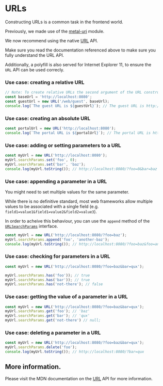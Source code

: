 # URLs

Constructing URLs is a common task in the frontend world.

Previously, we made use of the [metal-uri](https://github.com/metal/metal-plugins/tree/eabc06702f498722ca3c32f0d19f441c14221d1d/packages/metal-uri) module.

We now recommend using the native [URL](https://developer.mozilla.org/en-US/docs/Web/API/URL) API.

Make sure you read the documentation referenced above to make sure you fully understand the URL API.

Additionally, a polyfill is also served for Internet Explorer 11, to ensure the `URL` API can be used correcly.


### Use case: creating a relative URL

```javascript
// Note: To create relative URLs the second argument of the URL constructor is required.
const baseUrl = 'http://localhost:8080';
const guestUrl = new URL('/web/guest', baseUrl);
console.log(`The guest URL is ${guestUrl}`); // The guest URL is http://localhost:8080/web/guest
```

### Use case: creating an absolute URL

```javascript
const portalUrl = new URL('http://localhost:8080');
console.log(`The portal URL is ${portalUrl}`); // The portal URL is http://localhost:8080
```

### Use case: adding or setting parameters to a URL

```javascript
const myUrl = new URL('http://localhost:8080');
myUrl.searchParams.set('foo', 0);
myUrl.searchParams.set('bar', 'baz');
console.log(myUrl.toString()); // http://localhost:8080/?foo=0&bar=baz
```

### Use case: appending a parameter in a URL

You might need to set multiple values for the same parameter.

While there is no definitive standard, most web frameworks allow multiple values to be associated with a single field (e.g. `field1=value1&field1=value2&field2=value3`).

In order to acheive this behaviour, you can use the `append` method of the [`URLSearchParams`](https://developer.mozilla.org/en-US/docs/Web/API/URLSearchParams) interface.

```javascript
const myUrl = new URL('http://localhost:8080/?foo=baz');
myUrl.searchParams.append('foo', 'another-baz');
console.log(myUrl.toString()); // http://localhost:8080/?foo=baz&foo=another-baz
```

### Use case: checking for parameters in a URL

```javascript
const myUrl = new URL('http://localhost:8080/?foo=baz&bar=qux');

myUrl.searchParams.has('foo')); // true
myUrl.searchParams.has('bar')); // true
myUrl.searchParams.has('not-there'); // false
```

### Use case: getting the value of a parameter in a URL

```javascript
const myUrl = new URL('http://localhost:8080/?foo=baz&bar=qux');
myUrl.searchParams.get('foo'); // 'baz'
myUrl.searchParams.get('bar'); // 'qux'
myUrl.searchParams.get('not-there') // null;
```

### Use case: deleting a parameter in a URL

```javascript
const myUrl = new URL('http://localhost:8080/?foo=baz&bar=qux');
myUrl.searchParams.delete('foo');
console.log(myUrl.toString()); // http://localhost:8080/?bar=qux
```

## More information.

Please visit the MDN documentation on the [URL](https://developer.mozilla.org/en-US/docs/Web/API/URL) API for more information.
